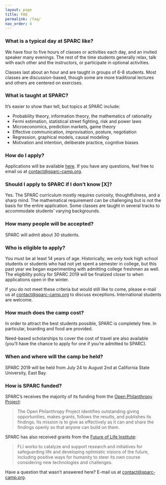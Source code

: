 ```yaml
---
layout: page
title: FAQ
permalink: /faq/
nav_order: 4
---
```


### What is a typical day at SPARC like?
We have four to five hours of classes or activities each day, and an invited speaker many evenings. The rest of the time students generally relax, talk with each other and the instructors, or participate in optional activities.

Classes last about an hour and are taught in groups of 6-8 students. Most classes are discussion-based, though some are more traditional lectures and others are centered on exercises.

### What is taught at SPARC?
It’s easier to show than tell, but topics at SPARC include:
* Probability theory, information theory, the mathematics of rationality
* Fermi estimation, statistical street fighting, risk and power laws
* Microeconomics, prediction markets, game theory
* Effective communication, improvisation, posture, negotiation
* Regression, graphical models, causal modeling
* Motivation and intention, deliberate practice, cognitive biases

### How do I apply?
Applications will be available [here]({{"/apply/"}}). If you have any questions, feel free to email us at contact@sparc-camp.org.

### Should I apply to SPARC if I don’t know [X]?
Yes. The SPARC curriculum mostly requires curiosity, thoughtfulness, and a sharp mind. The mathematical requirement can be challenging but is not the basis for the entire application. Some classes are taught in several tracks to accommodate students’ varying backgrounds.

### How many people will be accepted?
SPARC will admit about 30 students.

### Who is eligible to apply?
You must be at least 14 years of age. Historically, we only took high school students or students who had not yet spent a semester in college, but this past year we began experimenting with admitting college freshmen as well. The eligibility policy for SPARC 2019 will be finalized closer to when applications open in the winter.

If you do not meet these criteria but would still like to come, please e-mail us at contact@sparc-camp.org to discuss exceptions. International students are welcome.

### How much does the camp cost?
In order to attract the best students possible, SPARC is completely free. In particular, boarding and food are provided.

Need-based scholarships to cover the cost of travel are also available (you’ll have the chance to apply for one if you’re admitted to SPARC).

### When and where will the camp be held?
SPARC 2019 will be held from July 24 to August 2nd at California State University, East Bay.

### How is SPARC funded?
SPARC’s receives the majority of its funding from the [Open Philanthropy Project]({{"https://www.openphilanthropy.org/about"}}):
> The Open Philanthropy Project identifies outstanding giving opportunities, makes grants, follows the results, and publishes its findings. Its mission is to give as effectively as it can and share the findings openly so that anyone can build on them.

SPARC has also received grants from the [Future of Life Institute]({{"https://futureoflife.org/team/"}}):
> FLI works to catalyze and support research and initiatives for safeguarding life and developing optimistic visions of the future, including positive ways for humanity to steer its own course considering new technologies and challenges.

Have a question that wasn’t answered here? E-mail us at contact@sparc-camp.org.
